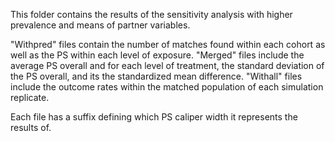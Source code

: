 This folder contains the results of the sensitivity analysis with higher prevalence and means of partner variables.

"Withpred" files contain the number of matches found within each cohort as well as the PS within each level of exposure.
"Merged" files include the average PS overall and for each level of treatment, the standard deviation of the PS overall, and its the standardized mean difference.
"Withall" files include the outcome rates within the matched population of each simulation replicate.

Each file has a suffix defining which PS caliper width it represents the results of.
